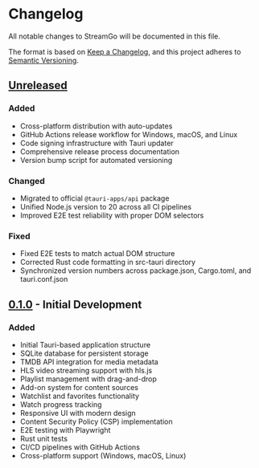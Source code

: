 # Changelog

All notable changes to StreamGo will be documented in this file.

The format is based on [Keep a Changelog](https://keepachangelog.com/en/1.0.0/),
and this project adheres to [Semantic Versioning](https://semver.org/spec/v2.0.0.html).

## [Unreleased]

### Added
- Cross-platform distribution with auto-updates
- GitHub Actions release workflow for Windows, macOS, and Linux
- Code signing infrastructure with Tauri updater
- Comprehensive release process documentation
- Version bump script for automated versioning

### Changed
- Migrated to official `@tauri-apps/api` package
- Unified Node.js version to 20 across all CI pipelines
- Improved E2E test reliability with proper DOM selectors

### Fixed
- Fixed E2E tests to match actual DOM structure
- Corrected Rust code formatting in src-tauri directory
- Synchronized version numbers across package.json, Cargo.toml, and tauri.conf.json

## [0.1.0] - Initial Development

### Added
- Initial Tauri-based application structure
- SQLite database for persistent storage
- TMDB API integration for media metadata
- HLS video streaming support with hls.js
- Playlist management with drag-and-drop
- Add-on system for content sources
- Watchlist and favorites functionality
- Watch progress tracking
- Responsive UI with modern design
- Content Security Policy (CSP) implementation
- E2E testing with Playwright
- Rust unit tests
- CI/CD pipelines with GitHub Actions
- Cross-platform support (Windows, macOS, Linux)

[Unreleased]: https://github.com/quigsdev/StreamGo/compare/v0.1.0...HEAD
[0.1.0]: https://github.com/quigsdev/StreamGo/releases/tag/v0.1.0
